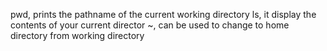 pwd, prints the pathname of the current working directory
ls, it display the contents of your current director
~, can be used to change to home directory from working directory 
